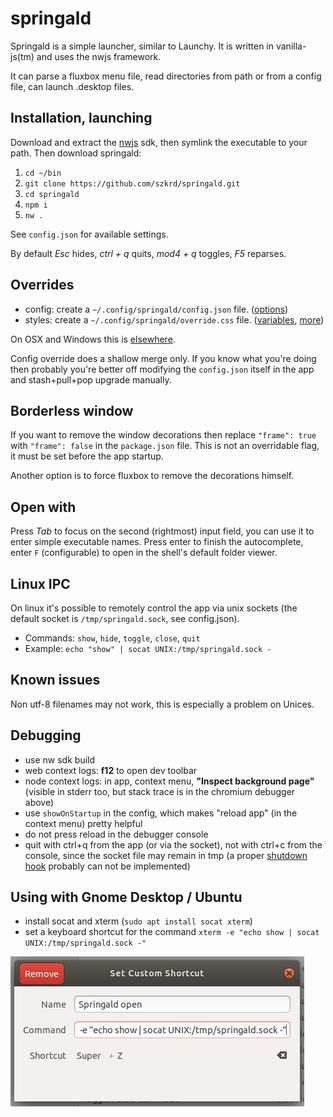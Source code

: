 # springald

Springald is a simple launcher, similar to Launchy. It is written in vanilla-js(tm) and
uses the nwjs framework.

It can parse a fluxbox menu file, read directories from path or from a config file,
can launch .desktop files.

## Installation, launching

Download and extract the [nwjs](https://nwjs.io/) sdk,
then symlink the executable to your path.
Then download springald:

1. `cd ~/bin`
2. `git clone https://github.com/szkrd/springald.git`
3. `cd springald`
4. `npm i`
5. `nw .`

See `config.json` for available settings.

By default
_Esc_ hides,
_ctrl + q_ quits,
_mod4 + q_ toggles,
_F5_ reparses.

## Overrides

* config: create a `~/.config/springald/config.json` file. ([options](./config.json))
* styles: create a `~/.config/springald/override.css` file. ([variables](./styles/variables.css), [more](./styles/springald.css))

On OSX and Windows this is [elsewhere](http://docs.nwjs.io/en/latest/References/App/#appdatapath).

Config override does a shallow merge only. If you know what you're doing
then probably you're better off modifying the `config.json` itself in the app
and stash+pull+pop upgrade manually.

## Borderless window

If you want to remove the window decorations then replace `"frame": true`
with `"frame": false` in the `package.json` file. This is not an overridable
flag, it must be set before the app startup.

Another option is to force fluxbox to remove the decorations himself.

## Open with

Press _Tab_ to focus on the second (rightmost) input field,
you can use it to enter simple executable names. Press enter
to finish the autocomplete, enter `F` (configurable) to open
in the shell's default folder viewer.

## Linux IPC

On linux it's possible to remotely control the app via unix sockets
(the default socket is `/tmp/springald.sock`, see config.json).

- Commands: `show`, `hide`, `toggle`, `close`, `quit`
- Example: `echo "show" | socat UNIX:/tmp/springald.sock -`

## Known issues

Non utf-8 filenames may not work, this is especially a problem on Unices.

## Debugging

- use nw sdk build
- web context logs: **f12** to open dev toolbar
- node context logs: in app, context menu, **"Inspect background page"**  
  (visible in stderr too, but stack trace is in the chromium debugger above)
- use `showOnStartup` in the config, which makes "reload app" (in the context menu) pretty helpful
- do not press reload in the debugger console
- quit with ctrl+q from the app (or via the socket), not with ctrl+c from the console, since the socket file may remain in tmp (a proper [shutdown hook](https://github.com/nwjs/nw.js/issues/5212) probably can not be implemented)

## Using with Gnome Desktop / Ubuntu

- install socat and xterm (`sudo apt install socat xterm`)
- set a keyboard shortcut for the command `xterm -e "echo show | socat UNIX:/tmp/springald.sock -"`

![keyboard shortcuts](./docs/gnome-keyboard-shortcut.png)

